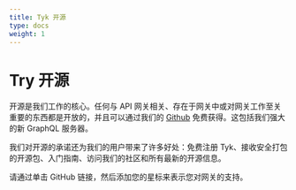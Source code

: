 ```yaml
---
title: Tyk 开源
type: docs
weight: 1
---
```


# Try 开源

开源是我们工作的核心。任何与 API 网关相关、存在于网关中或对网关工作至关重要的东西都是开放的，并且可以通过我们的 [Github](https://github.com/TykTechnologies/) 免费获得。这包括我们强大的新 GraphQL 服务器。

我们对开源的承诺还为我们的用户带来了许多好处：免费注册 Tyk、接收安全打包的开源包、入门指南、访问我们的社区和所有最新的开源信息。


请通过单击 GitHub 链接，然后添加您的星标来表示您对网关的支持。 

